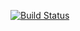 [![Build Status](https://travis-ci.org/myzt/rails_enpit.svg?branch=travis)](https://travis-ci.org/myzt/rails_enpit)